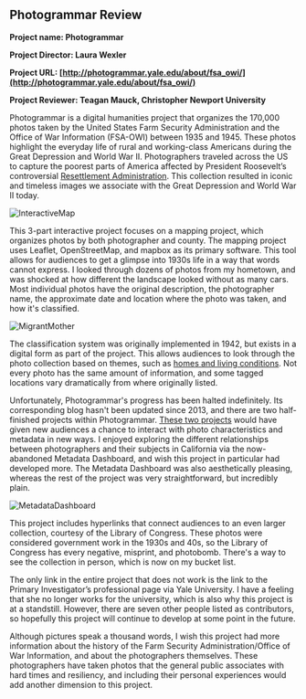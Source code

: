 ## Photogrammar Review
**Project name: Photogrammar** 

**Project Director: Laura Wexler**

**Project URL: [http://photogrammar.yale.edu/about/fsa_owi/](http://photogrammar.yale.edu/about/fsa_owi/)**

**Project Reviewer: Teagan Mauck, Christopher Newport University** 

Photogrammar is a digital humanities project that organizes the 170,000 photos taken by the United States Farm Security Administration and the Office of War Information (FSA-OWI) between 1935 and 1945. These photos highlight the everyday life of rural and working-class Americans during the Great Depression and World War II. Photographers traveled across the US to capture the poorest parts of America affected by President Roosevelt’s controversial [Resettlement Administration](https://livingnewdeal.org/glossary/resettlement-administration-ra-1935/). This collection resulted in iconic and timeless images we associate with the Great Depression and World War II today. 

![InteractiveMap](https://teagan-mauck.github.io/images/CountyMap.png)

This 3-part interactive project focuses on a mapping project, which organizes photos by both photographer and county. The mapping project uses Leaflet, OpenStreetMap, and mapbox as its primary software. This tool allows for audiences to get a glimpse into 1930s life in a way that words cannot express. I looked through dozens of photos from my hometown, and was shocked at how different the landscape looked without as many cars. Most individual photos have the original description, the photographer name, the approximate date and location where the photo was taken, and how it's classified. 

![MigrantMother](https://teagan-mauck.github.io/images/MigrantMother.jpg)

The classification system was originally implemented in 1942, but exists in a digital form as part of the project. This allows audiences to look through the photo collection based on themes, such as [homes and living conditions](http://photogrammar.yale.edu/labs/treemap/). Not every photo has the same amount of information, and some tagged locations vary dramatically from where originally listed. 

Unfortunately, Photogrammar's progress has been halted indefinitely. Its corresponding blog hasn't been updated since 2013, and there are two half-finished projects within Photogrammar. [These two projects](http://photogrammar.yale.edu/labs/) would have given new audiences a chance to interact with photo characteristics and metadata in new ways. I enjoyed exploring the different relationships between photographers and their subjects in California via the now-abandoned Metadata Dashboard, and wish this project in particular had developed more. The Metadata Dashboard was also aesthetically pleasing, whereas the rest of the project was very straightforward, but incredibly plain. 

![MetadataDashboard](https://teagan-mauck.github.io/images/MetadataCA.jpg)

This project includes hyperlinks that connect audiences to an even larger collection, courtesy of the Library of Congress. These photos were considered government work in the 1930s and 40s, so the Library of Congress has every negative, misprint, and photobomb. There's a way to see the collection in person, which is now on my bucket list. 

The only link in the entire project that does not work is the link to the Primary Investigator’s professional page via Yale University. I have a feeling that she no longer works for the university, which is also why this project is at a standstill. However, there are seven other people listed as contributors, so hopefully this project will continue to develop at some point in the future. 

Although pictures speak a thousand words, I wish this project had more information about the history of the Farm Security Administration/Office of War Information, and about the photographers themselves. These photographers have taken photos that the general public associates with hard times and resiliency, and including their personal experiences would add another dimension to this project. 










